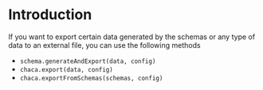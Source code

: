 # Introduction

If you want to export certain data generated by the schemas or any type of data to an external file, you can use the following methods

-  `schema.generateAndExport(data, config)`
-  `chaca.export(data, config)`
-  `chaca.exportFromSchemas(schemas, config)`
